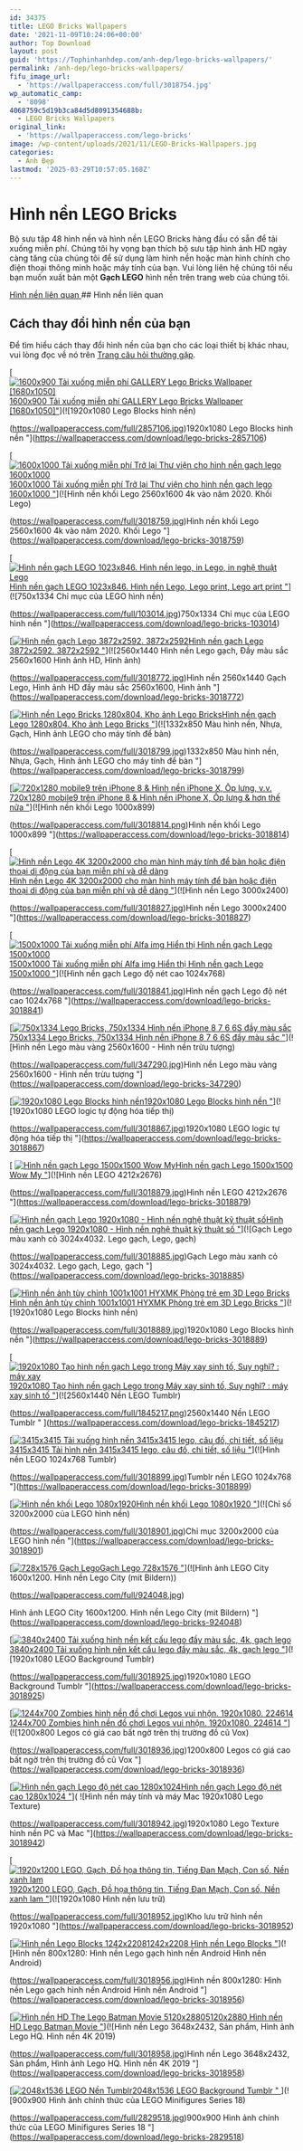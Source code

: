 ```yaml
---
id: 34375
title: LEGO Bricks Wallpapers
date: '2021-11-09T10:24:06+00:00'
author: Top Download
layout: post
guid: 'https://Tophinhanhdep.com/anh-dep/lego-bricks-wallpapers/'
permalink: /anh-dep/lego-bricks-wallpapers/
fifu_image_url:
  - 'https://wallpaperaccess.com/full/3018754.jpg'
wp_automatic_camp:
  - '8098'
4068759c5d19b3ca84d5d8091354688b:
  - LEGO Bricks Wallpapers
original_link:
  - 'https://wallpaperaccess.com/lego-bricks'
image: /wp-content/uploads/2021/11/LEGO-Bricks-Wallpapers.jpg
categories:
  - Ảnh Đẹp
lastmod: '2025-03-29T10:57:05.168Z'
---
```

# Hình nền LEGO Bricks

Bộ sưu tập 48 hình nền và hình nền LEGO Bricks hàng đầu có sẵn để tải xuống miễn phí. Chúng tôi hy vọng bạn thích bộ sưu tập hình ảnh HD ngày càng tăng của chúng tôi để sử dụng làm hình nền hoặc màn hình chính cho điện thoại thông minh hoặc máy tính của bạn. Vui lòng liên hệ chúng tôi nếu bạn muốn xuất bản một **Gạch LEGO** hình nền trên trang web của chúng tôi.

[Hình nền liên quan ](#related) ## Hình nền liên quan

 ## Cách thay đổi hình nền của bạn

Để tìm hiểu cách thay đổi hình nền của bạn cho các loại thiết bị khác nhau, vui lòng đọc về nó trên [Trang câu hỏi thường gặp](https://tophinhanhdep.com/faq/).

  
[[![1600x900 Tải xuống miễn phí GALLERY Lego Bricks Wallpaper [1680x1050]](https://wallpaperaccess.com/full/3018754.jpg)1600x900 Tải xuống miễn phí GALLERY Lego Bricks Wallpaper \[1680x1050\]"](https://wallpaperaccess.com/download/lego-bricks-3018754)](![1920x1080 Lego Blocks hình nền)

(https://wallpaperaccess.com/full/2857106.jpg)1920x1080 Lego Blocks hình nền "](https://wallpaperaccess.com/download/lego-bricks-2857106)

[[![1600x1000 Tải xuống miễn phí Trở lại Thư viện cho hình nền gạch lego 1600x1000](https://wallpaperaccess.com/full/3018758.jpg)1600x1000 Tải xuống miễn phí Trở lại Thư viện cho hình nền gạch lego 1600x1000 "](https://wallpaperaccess.com/download/lego-bricks-3018758)](![Hình nền khối Lego 2560x1600 4k vào năm 2020. Khối Lego)

(https://wallpaperaccess.com/full/3018759.jpg)Hình nền khối Lego 2560x1600 4k vào năm 2020. Khối Lego "](https://wallpaperaccess.com/download/lego-bricks-3018759)

[[![Hình nền gạch LEGO 1023x846.  Hình nền lego, in Lego, in nghệ thuật Lego](https://wallpaperaccess.com/full/3018765.jpg)Hình nền gạch LEGO 1023x846. Hình nền Lego, Lego print, Lego art print "](https://wallpaperaccess.com/download/lego-bricks-3018765)](![750x1334 Chỉ mục của LEGO hình nền)

(https://wallpaperaccess.com/full/103014.jpg)750x1334 Chỉ mục của LEGO hình nền "](https://wallpaperaccess.com/download/lego-bricks-103014)

[[![Hình nền gạch Lego 3872x2592.  3872x2592](https://wallpaperaccess.com/full/3018767.jpg)Hình nền gạch Lego 3872x2592. 3872x2592 "](https://wallpaperaccess.com/download/lego-bricks-3018767)](![2560x1440 Hình nền Lego gạch, Đầy màu sắc 2560x1600 Hình ảnh HD, Hình ảnh)

(https://wallpaperaccess.com/full/3018772.jpg)Hình nền 2560x1440 Gạch Lego, Hình ảnh HD đầy màu sắc 2560x1600, Hình ảnh "](https://wallpaperaccess.com/download/lego-bricks-3018772)

[[![Hình nền Lego Bricks 1280x804.  Kho ảnh Lego Bricks](https://wallpaperaccess.com/full/3018775.jpg)Hình nền gạch Lego 1280x804. Kho ảnh Lego Bricks "](https://wallpaperaccess.com/download/lego-bricks-3018775)](![1332x850 Màu hình nền, Nhựa, Gạch, Hình ảnh LEGO cho máy tính để bàn)

(https://wallpaperaccess.com/full/3018799.jpg)1332x850 Màu hình nền, Nhựa, Gạch, Hình ảnh LEGO cho máy tính để bàn "](https://wallpaperaccess.com/download/lego-bricks-3018799)

[[![720x1280 mobile9 trên iPhone 8 & Hình nền iPhone X, Ốp lưng, v.v.](https://wallpaperaccess.com/full/103015.jpg)720x1280 mobile9 trên iPhone 8 &amp; Hình nền iPhone X, Ốp lưng &amp; hơn thế nữa "](https://wallpaperaccess.com/download/lego-bricks-103015)](![Hình nền khối Lego 1000x899)

(https://wallpaperaccess.com/full/3018814.png)Hình nền khối Lego 1000x899 "](https://wallpaperaccess.com/download/lego-bricks-3018814)

[[![Hình nền Lego 4K 3200x2000 cho màn hình máy tính để bàn hoặc điện thoại di động của bạn miễn phí và dễ dàng](https://wallpaperaccess.com/full/3018826.jpg)Hình nền Lego 4K 3200x2000 cho màn hình máy tính để bàn hoặc điện thoại di động của bạn miễn phí và dễ dàng "](https://wallpaperaccess.com/download/lego-bricks-3018826)](![Hình nền Lego 3000x2400)

(https://wallpaperaccess.com/full/3018827.jpg)Hình nền Lego 3000x2400 "](https://wallpaperaccess.com/download/lego-bricks-3018827)

[[![1500x1000 Tải xuống miễn phí Alfa img Hiển thị Hình nền gạch Lego 1500x1000](https://wallpaperaccess.com/full/3018828.jpg)1500x1000 Tải xuống miễn phí Alfa img Hiển thị Hình nền gạch Lego 1500x1000 "](https://wallpaperaccess.com/download/lego-bricks-3018828)](![Hình nền gạch Lego độ nét cao 1024x768)

(https://wallpaperaccess.com/full/3018841.jpg)Hình nền gạch Lego độ nét cao 1024x768 "](https://wallpaperaccess.com/download/lego-bricks-3018841)

[[![750x1334 Lego Bricks, 750x1334 Hình nền iPhone 8 7 6 6S đầy màu sắc](https://wallpaperaccess.com/full/3018843.jpg)750x1334 Lego Bricks, 750x1334 Hình nền iPhone 8 7 6 6S đầy màu sắc "](https://wallpaperaccess.com/download/lego-bricks-3018843)](![Hình nền Lego màu vàng 2560x1600 - Hình nền trừu tượng)

(https://wallpaperaccess.com/full/347290.jpg)Hình nền Lego màu vàng 2560x1600 - Hình nền trừu tượng "](https://wallpaperaccess.com/download/lego-bricks-347290)

[[![1920x1080 Lego Blocks hình nền](https://wallpaperaccess.com/full/3018850.jpg)1920x1080 Lego Blocks hình nền "](https://wallpaperaccess.com/download/lego-bricks-3018850)](![1920x1080 LEGO logic tự động hóa tiếp thị)

(https://wallpaperaccess.com/full/3018867.jpg)1920x1080 LEGO logic tự động hóa tiếp thị "](https://wallpaperaccess.com/download/lego-bricks-3018867)

[ [![Hình nền gạch Lego 1500x1500 Wow My](https://wallpaperaccess.com/full/3018872.jpg)Hình nền gạch Lego 1500x1500 Wow My "](https://wallpaperaccess.com/download/lego-bricks-3018872)](![Hình nền LEGO 4212x2676)

(https://wallpaperaccess.com/full/3018879.jpg)Hình nền LEGO 4212x2676 "](https://wallpaperaccess.com/download/lego-bricks-3018879)

[[![Hình nền gạch Lego 1920x1080 - Hình nền nghệ thuật kỹ thuật số](https://wallpaperaccess.com/full/3018880.jpg)Hình nền gạch Lego 1920x1080 - Hình nền nghệ thuật kỹ thuật số "](https://wallpaperaccess.com/download/lego-bricks-3018880)](![Gạch Lego màu xanh cỏ 3024x4032.  Lego gạch, Lego, gạch)

(https://wallpaperaccess.com/full/3018885.jpg)Gạch Lego màu xanh cỏ 3024x4032. Lego gạch, Lego, gạch "](https://wallpaperaccess.com/download/lego-bricks-3018885)

[[![Hình nền ảnh tùy chỉnh 1001x1001 HYXMK Phòng trẻ em 3D Lego Bricks](https://wallpaperaccess.com/full/3018887.jpg)Hình nền ảnh tùy chỉnh 1001x1001 HYXMK Phòng trẻ em 3D Lego Bricks "](https://wallpaperaccess.com/download/lego-bricks-3018887)](![1920x1080 Lego Blocks hình nền)

(https://wallpaperaccess.com/full/3018889.jpg)1920x1080 Lego Blocks hình nền "](https://wallpaperaccess.com/download/lego-bricks-3018889)

[[![1920x1080 Tạo hình nền gạch Lego trong Máy xay sinh tố, Suy nghĩ?  : máy xay](https://wallpaperaccess.com/full/3018890.png)1920x1080 Tạo hình nền gạch Lego trong Máy xay sinh tố, Suy nghĩ? : máy xay sinh tố "](https://wallpaperaccess.com/download/lego-bricks-3018890)](![2560x1440 Nền LEGO Tumblr)

(https://wallpaperaccess.com/full/1845217.png)2560x1440 Nền LEGO Tumblr " ](https://wallpaperaccess.com/download/lego-bricks-1845217)

[[![3415x3415 Tải xuống hình nền 3415x3415 lego, câu đố, chi tiết, số liệu](https://wallpaperaccess.com/full/3018893.jpg)3415x3415 Tải hình nền 3415x3415 lego, câu đố, chi tiết, số liệu "](https://wallpaperaccess.com/download/lego-bricks-3018893)](![Hình nền LEGO 1024x768 Tumblr)

(https://wallpaperaccess.com/full/3018899.jpg)Tumblr nền LEGO 1024x768 "](https://wallpaperaccess.com/download/lego-bricks-3018899)

[[![Hình nền khối Lego 1080x1920](https://wallpaperaccess.com/full/3018900.jpg)Hình nền khối Lego 1080x1920 "](https://wallpaperaccess.com/download/lego-bricks-3018900)](![Chỉ số 3200x2000 của LEGO hình nền)

(https://wallpaperaccess.com/full/3018901.jpg)Chỉ mục 3200x2000 của LEGO hình nền "](https://wallpaperaccess.com/download/lego-bricks-3018901)

[[![728x1576 Gạch Lego](https://wallpaperaccess.com/full/3018908.jpg)Gạch Lego 728x1576 "](https://wallpaperaccess.com/download/lego-bricks-3018908)](![Hình ảnh LEGO City 1600x1200.  Hình nền Lego City (mit Bildern))

(https://wallpaperaccess.com/full/924048.jpg)

 Hình ảnh LEGO City 1600x1200. Hình nền Lego City (mit Bildern) "](https://wallpaperaccess.com/download/lego-bricks-924048)

[[![3840x2400 Tải xuống hình nền kết cấu lego đầy màu sắc, 4k, gạch lego](https://wallpaperaccess.com/full/3018911.jpg)3840x2400 Tải xuống hình nền kết cấu lego đầy màu sắc, 4k, gạch lego "](https://wallpaperaccess.com/download/lego-bricks-3018911)](![1920x1080 LEGO Background Tumblr)

(https://wallpaperaccess.com/full/3018925.jpg)1920x1080 LEGO Background Tumblr "](https://wallpaperaccess.com/download/lego-bricks-3018925)

[[![1244x700 Zombies hình nền đồ chơi Legos vui nhộn.  1920x1080.  224614](https://wallpaperaccess.com/full/3018926.jpg)1244x700 Zombies hình nền đồ chơi Legos vui nhộn. 1920x1080. 224614 "](https://wallpaperaccess.com/download/lego-bricks-3018926)](![1200x800 Legos có giá cao bất ngờ trên thị trường đồ cũ Vox)

(https://wallpaperaccess.com/full/3018936.jpg)1200x800 Legos có giá cao bất ngờ trên thị trường đồ cũ Vox "](https://wallpaperaccess.com/download/lego-bricks-3018936)

[[![Hình nền gạch Lego độ nét cao 1280x1024](https://wallpaperaccess.com/full/3018938.jpg)Hình nền gạch Lego độ nét cao 1280x1024 "](https://wallpaperaccess.com/download/lego-bricks-3018938)]( ![Hình nền máy tính và máy Mac 1920x1080 Lego Texture)

(https://wallpaperaccess.com/full/3018942.jpg)1920x1080 Lego Texture hình nền PC và Mac "](https://wallpaperaccess.com/download/lego-bricks-3018942)

[[![1920x1200 LEGO, Gạch, Đồ họa thông tin, Tiếng Đan Mạch, Con số, Nền xanh lam](https://wallpaperaccess.com/full/3018951.jpg)1920x1200 LEGO, Gạch, Đồ họa thông tin, Tiếng Đan Mạch, Con số, Nền xanh lam "](https://wallpaperaccess.com/download/lego-bricks-3018951)](![1920x1080 Hình nền lưu trữ)

(https://wallpaperaccess.com/full/3018952.jpg)Kho lưu trữ hình nền 1920x1080 "](https://wallpaperaccess.com/download/lego-bricks-3018952)

[[![Hình nền Lego Blocks 1242x2208](https://wallpaperaccess.com/full/3018954.jpg)1242x2208 Hình nền Lego Blocks "](https://wallpaperaccess.com/download/lego-bricks-3018954)](![Hình nền 800x1280: Hình nền Lego gạch hình nền Android Hình nền Android)

(https://wallpaperaccess.com/full/3018956.jpg)Hình nền 800x1280: Hình nền Lego gạch hình nền Android Hình nền Android "](https://wallpaperaccess.com/download/lego-bricks-3018956)

[[![Hình nền HD The Lego Batman Movie 5120x2880](https://wallpaperaccess.com/full/234773.jpg)5120x2880 Hình nền HD Lego Batman Movie "](https://wallpaperaccess.com/download/lego-bricks-234773)](![Hình nền Lego 3648x2432, Sản phẩm, Hình ảnh Lego HQ.  Hình nền 4K 2019)

(https://wallpaperaccess.com/full/3018958.jpg)Hình nền Lego 3648x2432, Sản phẩm, Hình ảnh Lego HQ. Hình nền 4K 2019 "](https://wallpaperaccess.com/download/lego-bricks-3018958)

[[![2048x1536 LEGO Nền Tumblr](https://wallpaperaccess.com/full/3018959.jpg)2048x1536 LEGO Background Tumblr " ](https://wallpaperaccess.com/download/lego-bricks-3018959)](![900x900 Hình ảnh chính thức của LEGO Minifigures Series 18)

(https://wallpaperaccess.com/full/2829518.jpg)900x900 Hình ảnh chính thức của LEGO Minifigures Series 18 "](https://wallpaperaccess.com/download/lego-bricks-2829518)
